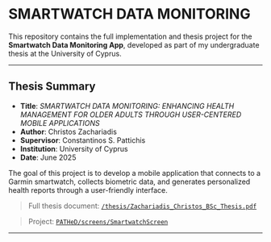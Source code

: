 # SMARTWATCH DATA MONITORING

This repository contains the full implementation and thesis project for the **Smartwatch Data Monitoring App**, developed as part of my undergraduate thesis at the University of Cyprus.

---

## Thesis Summary

- **Title**: *SMARTWATCH DATA MONITORING: ENHANCING HEALTH MANAGEMENT FOR OLDER ADULTS THROUGH USER-CENTERED MOBILE APPLICATIONS*
- **Author**: Christos Zachariadis
- **Supervisor**: Constantinos S. Pattichis
- **Institution**: University of Cyprus
- **Date**: June 2025

The goal of this project is to develop a mobile application that connects to a Garmin smartwatch, collects biometric data, and generates personalized health reports through a user-friendly interface.


> Full thesis document: [`/thesis/Zachariadis_Christos_BSc_Thesis.pdf`](./thesis/Zachariadis_Christos_BSc_Thesis.pdf)

> Project: [`PATHeD/screens/SmartwatchScreen`](./PATHeD/screens/SmartwatchScreen)

---
